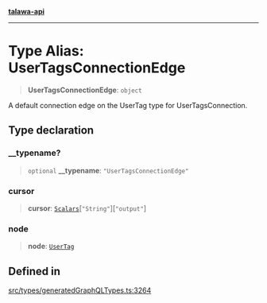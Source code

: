[**talawa-api**](../../../README.md)

***

# Type Alias: UserTagsConnectionEdge

> **UserTagsConnectionEdge**: `object`

A default connection edge on the UserTag type for UserTagsConnection.

## Type declaration

### \_\_typename?

> `optional` **\_\_typename**: `"UserTagsConnectionEdge"`

### cursor

> **cursor**: [`Scalars`](Scalars.md)\[`"String"`\]\[`"output"`\]

### node

> **node**: [`UserTag`](UserTag.md)

## Defined in

[src/types/generatedGraphQLTypes.ts:3264](https://github.com/Suyash878/talawa-api/blob/095e6964ce2a06c1c30d1acf81b6162203f1db91/src/types/generatedGraphQLTypes.ts#L3264)
